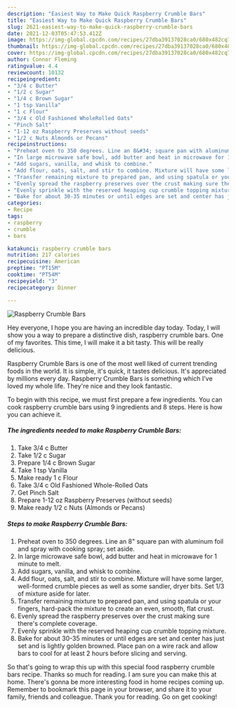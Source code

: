 ```yaml
---
description: "Easiest Way to Make Quick Raspberry Crumble Bars"
title: "Easiest Way to Make Quick Raspberry Crumble Bars"
slug: 2621-easiest-way-to-make-quick-raspberry-crumble-bars
date: 2021-12-03T05:47:53.412Z
image: https://img-global.cpcdn.com/recipes/27dba39137028ca0/680x482cq70/raspberry-crumble-bars-recipe-main-photo.jpg
thumbnail: https://img-global.cpcdn.com/recipes/27dba39137028ca0/680x482cq70/raspberry-crumble-bars-recipe-main-photo.jpg
cover: https://img-global.cpcdn.com/recipes/27dba39137028ca0/680x482cq70/raspberry-crumble-bars-recipe-main-photo.jpg
author: Connor Fleming
ratingvalue: 4.4
reviewcount: 10132
recipeingredient:
- "3/4 c Butter"
- "1/2 c Sugar"
- "1/4 c Brown Sugar"
- "1 tsp Vanilla"
- "1 c Flour"
- "3/4 c Old Fashioned WholeRolled Oats"
- "Pinch Salt"
- "1-12 oz Raspberry Preserves without seeds"
- "1/2 c Nuts Almonds or Pecans"
recipeinstructions:
- "Preheat oven to 350 degrees. Line an 8&#34; square pan with aluminum foil and spray with cooking spray; set aside."
- "In large microwave safe bowl, add butter and heat in microwave for 1 minute to melt."
- "Add sugars, vanilla, and whisk to combine."
- "Add flour, oats, salt, and stir to combine. Mixture will have some larger, well-formed crumble pieces as well as some sandier, dryer bits. Set 1/3 of mixture aside for later."
- "Transfer remaining mixture to prepared pan, and using spatula or your fingers, hard-pack the mixture to create an even, smooth, flat crust."
- "Evenly spread the raspberry preserves over the crust making sure there&#39;s complete coverage."
- "Evenly sprinkle with the reserved heaping cup crumble topping mixture."
- "Bake for about 30-35 minutes or until edges are set and center has just set and is lightly golden browned. Place pan on a wire rack and allow bars to cool for at least 2 hours before slicing and serving."
categories:
- Recipe
tags:
- raspberry
- crumble
- bars

katakunci: raspberry crumble bars 
nutrition: 217 calories
recipecuisine: American
preptime: "PT15M"
cooktime: "PT54M"
recipeyield: "3"
recipecategory: Dinner

---
```



![Raspberry Crumble Bars](https://img-global.cpcdn.com/recipes/27dba39137028ca0/680x482cq70/raspberry-crumble-bars-recipe-main-photo.jpg)

Hey everyone, I hope you are having an incredible day today. Today, I will show you a way to prepare a distinctive dish, raspberry crumble bars. One of my favorites. This time, I will make it a bit tasty. This will be really delicious.



Raspberry Crumble Bars is one of the most well liked of current trending foods in the world. It is simple, it's quick, it tastes delicious. It's appreciated by millions every day. Raspberry Crumble Bars is something which I've loved my whole life. They're nice and they look fantastic.


To begin with this recipe, we must first prepare a few ingredients. You can cook raspberry crumble bars using 9 ingredients and 8 steps. Here is how you can achieve it.

<!--inarticleads1-->

##### The ingredients needed to make Raspberry Crumble Bars:

1. Take 3/4 c Butter
1. Take 1/2 c Sugar
1. Prepare 1/4 c Brown Sugar
1. Take 1 tsp Vanilla
1. Make ready 1 c Flour
1. Take 3/4 c Old Fashioned Whole-Rolled Oats
1. Get Pinch Salt
1. Prepare 1-12 oz Raspberry Preserves (without seeds)
1. Make ready 1/2 c Nuts (Almonds or Pecans)




<!--inarticleads2-->

##### Steps to make Raspberry Crumble Bars:

1. Preheat oven to 350 degrees. Line an 8&#34; square pan with aluminum foil and spray with cooking spray; set aside.
1. In large microwave safe bowl, add butter and heat in microwave for 1 minute to melt.
1. Add sugars, vanilla, and whisk to combine.
1. Add flour, oats, salt, and stir to combine. Mixture will have some larger, well-formed crumble pieces as well as some sandier, dryer bits. Set 1/3 of mixture aside for later.
1. Transfer remaining mixture to prepared pan, and using spatula or your fingers, hard-pack the mixture to create an even, smooth, flat crust.
1. Evenly spread the raspberry preserves over the crust making sure there&#39;s complete coverage.
1. Evenly sprinkle with the reserved heaping cup crumble topping mixture.
1. Bake for about 30-35 minutes or until edges are set and center has just set and is lightly golden browned. Place pan on a wire rack and allow bars to cool for at least 2 hours before slicing and serving.




So that's going to wrap this up with this special food raspberry crumble bars recipe. Thanks so much for reading. I am sure you can make this at home. There's gonna be more interesting food in home recipes coming up. Remember to bookmark this page in your browser, and share it to your family, friends and colleague. Thank you for reading. Go on get cooking!
